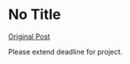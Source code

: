 # No Title

[Original Post](https://discourse.onlinedegree.iitm.ac.in/t/166866/25)

<p>Please extend deadline for project.</p>